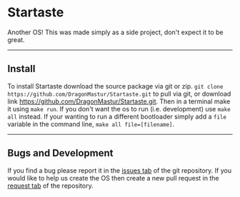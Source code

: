 # Startaste
Another OS! This was made simply as a side project, don't expect it to be great.

------

## Install
To install Startaste download the source package via git or zip. `git clone https://github.com/DragonMastur/Startaste.git` to pull via git, or download link https://github.com/DragonMastur/Startaste.git. Then in a terminal make it using `make run`. If you don't want the os to run (i.e. development) use `make all` instead. If your wanting to run a different bootloader simply add a `file` variable in the command line, `make all file=[filename]`.

-----

## Bugs and Development
If you find a bug please report it in the [issues tab](https://github.com/DragonMastur/Startaste/issues) of the git repository. If you would like to help us create the OS then create a new pull request in the [request tab](https://github.com/DragonMastur/Startaste/pull) of the repository.
